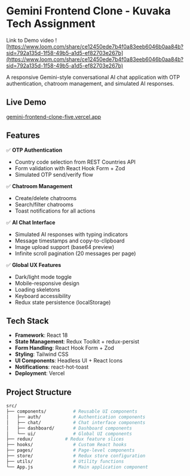 # Gemini Frontend Clone - Kuvaka Tech Assignment

Link to Demo video
![https://www.loom.com/share/ce12450ede7b4f0a83eeb6046b0aa84b?sid=792a135d-1f58-49b5-a1d5-ef82703e267b](https://www.loom.com/share/ce12450ede7b4f0a83eeb6046b0aa84b?sid=792a135d-1f58-49b5-a1d5-ef82703e267b) 

A responsive Gemini-style conversational AI chat application with OTP authentication, chatroom management, and simulated AI responses.

## Live Demo

[gemini-frontend-clone-five.vercel.app](gemini-frontend-clone-five.vercel.app) 

## Features

✅ **OTP Authentication**  
- Country code selection from REST Countries API  
- Form validation with React Hook Form + Zod  
- Simulated OTP send/verify flow  

✅ **Chatroom Management**  
- Create/delete chatrooms  
- Search/filter chatrooms  
- Toast notifications for all actions  

✅ **AI Chat Interface**  
- Simulated AI responses with typing indicators  
- Message timestamps and copy-to-clipboard  
- Image upload support (base64 preview)  
- Infinite scroll pagination (20 messages per page)  

✅ **Global UX Features**  
- Dark/light mode toggle  
- Mobile-responsive design  
- Loading skeletons  
- Keyboard accessibility  
- Redux state persistence (localStorage)  

## Tech Stack

- **Framework**: React 18  
- **State Management**: Redux Toolkit + redux-persist  
- **Form Handling**: React Hook Form + Zod  
- **Styling**: Tailwind CSS  
- **UI Components**: Headless UI + React Icons  
- **Notifications**: react-hot-toast  
- **Deployment**: Vercel  

## Project Structure

```bash
src/
├── components/          # Reusable UI components
│   ├── auth/            # Authentication components
│   ├── chat/            # Chat interface components
│   ├── dashboard/       # Dashboard components
│   └── ui/              # Global UI components
├── redux/            # Redux feature slices
├── hooks/               # Custom React hooks
├── pages/               # Page-level components
├── store/               # Redux store configuration
├── utils/               # Utility functions
└── App.js               # Main application component

